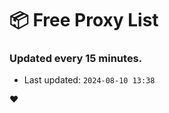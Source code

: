 # :package: Free Proxy List
### Updated every 15 minutes.

- Last updated: `2024-08-10 13:38`

:heart:
